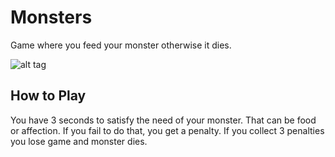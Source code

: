 # Monsters
Game where you feed your monster otherwise it dies.

![alt tag](http://d.pr/i/WB4w/4Dksmeeq+)

## How to Play
You have 3 seconds to satisfy the need of your monster. That can be food or affection. If you fail to do that, you get a penalty. If you collect 3 penalties you lose game and monster dies.
